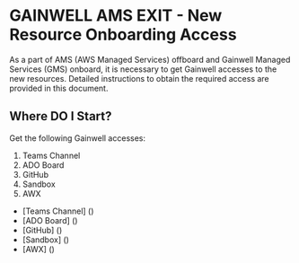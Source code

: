 # GAINWELL AMS EXIT - New Resource Onboarding Access
As a part of AMS (AWS Managed Services) offboard and Gainwell Managed Services (GMS) onboard, it is necessary to get Gainwell accesses to the new resources. Detailed instructions to obtain the required access are provided in this document.

## Where DO I Start?
Get the following Gainwell accesses:
1.	Teams Channel 
2.	ADO Board 
3.	GitHub 
4.	Sandbox
5.	AWX
- [Teams Channel] ()
- [ADO Board] ()
- [GitHub] ()
- [Sandbox] ()
- [AWX] ()
